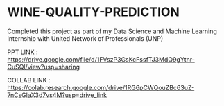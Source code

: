 # WINE-QUALITY-PREDICTION


Completed this project as part of my Data Science and Machine Learning Internship with United Network of Professionals (UNP)






PPT LINK : https://drive.google.com/file/d/1FVszP3GsKcFssfTJ3MdQ9gYtnr-CuSQl/view?usp=sharing


COLLAB LINK : https://colab.research.google.com/drive/1RG6pCWQouZBc63uZ-7nCsGlaX3d7vs4M?usp=drive_link 
